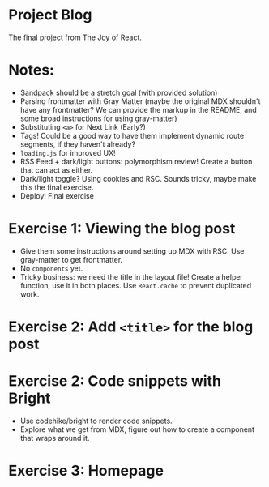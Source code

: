 # Project Blog

The final project from The Joy of React.

# Notes:

- Sandpack should be a stretch goal (with provided solution)
- Parsing frontmatter with Gray Matter (maybe the original MDX shouldn't have any frontmatter? We can provide the markup in the README, and some broad instructions for using gray-matter)
- Substituting `<a>` for Next Link (Early?)
- Tags! Could be a good way to have them implement dynamic route segments, if they haven't already?
- `loading.js` for improved UX!
- RSS Feed + dark/light buttons: polymorphism review! Create a button that can act as either.
- Dark/light toggle? Using cookies and RSC. Sounds tricky, maybe make this the final exercise.
- Deploy! Final exercise

# Exercise 1: Viewing the blog post

- Give them some instructions around setting up MDX with RSC. Use gray-matter to get frontmatter.
- No `components` yet.
- Tricky business: we need the title in the layout file! Create a helper function, use it in both places. Use `React.cache` to prevent duplicated work.

# Exercise 2: Add `<title>` for the blog post

# Exercise 2: Code snippets with Bright

- Use codehike/bright to render code snippets.
- Explore what we get from MDX, figure out how to create a component that wraps around it.

# Exercise 3: Homepage

